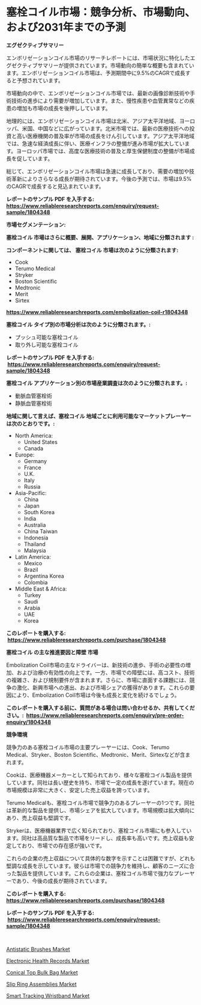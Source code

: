 <p><h1>塞栓コイル市場：競争分析、市場動向、および2031年までの予測</h1></p><p><strong>エグゼクティブサマリー</strong></p>
<p><p>エンボリゼーションコイル市場のリサーチレポートには、市場状況に特化したエグゼクティブサマリーが提供されています。市場動向の簡単な概要も含まれています。エンボリゼーションコイル市場は、予測期間中に9.5%のCAGRで成長すると予想されています。</p><p>市場動向の中で、エンボリゼーションコイル市場では、最新の画像診断技術や手術技術の進歩により需要が増加しています。また、慢性疾患や血管異常などの疾患の増加も市場の成長を後押ししています。</p><p>地理的には、エンボリゼーションコイル市場は北米、アジア太平洋地域、ヨーロッパ、米国、中国などに広がっています。北米市場では、最新の医療技術への投資と高い医療機関の普及率が市場の成長をけん引しています。アジア太平洋地域では、急速な経済成長に伴い、医療インフラの整備が進み市場が拡大しています。ヨーロッパ市場では、高度な医療技術の普及と厚生保健制度の整備が市場成長を促しています。</p><p>総じて、エンボリゼーションコイル市場は急速に成長しており、需要の増加や技術革新によりさらなる成長が期待されています。今後の予測では、市場は9.5%のCAGRで成長すると見込まれています。</p></p>
<p><strong>レポートのサンプル PDF を入手する: <a href="https://www.reliableresearchreports.com/enquiry/request-sample/1804348">https://www.reliableresearchreports.com/enquiry/request-sample/1804348</a></strong></p>
<p><strong>市場セグメンテーション:</strong></p>
<p><strong> 塞栓コイル 市場はさらに概要、展開、アプリケーション、地域に分類されます :</strong></p>
<p><strong>コンポーネントに関しては、 塞栓コイル 市場は次のように分類されます: &nbsp;</strong></p>
<p><ul><li>Cook</li><li>Terumo Medical</li><li>Stryker</li><li>Boston Scientific</li><li>Medtronic</li><li>Merit</li><li>Sirtex</li></ul></p>
<p><strong><a href="https://www.reliableresearchreports.com/embolization-coil-r1804348">https://www.reliableresearchreports.com/embolization-coil-r1804348</a></strong></p>
<p><strong> 塞栓コイル タイプ別の市場分析は次のように分類されます。:</strong></p>
<p><ul><li>プッシュ可能な塞栓コイル</li><li>取り外し可能な塞栓コイル</li></ul></p>
<p><strong>レポートのサンプル PDF を入手する: &nbsp;<a href="https://www.reliableresearchreports.com/enquiry/request-sample/1804348">https://www.reliableresearchreports.com/enquiry/request-sample/1804348</a></strong></p>
<p><strong> 塞栓コイル アプリケーション別の市場産業調査は次のように分類されます。:</strong></p>
<p><ul><li>動脈血管塞栓術</li><li>静脈血管塞栓術</li></ul></p>
<p><strong>地域に関して言えば、塞栓コイル 地域ごとに利用可能なマーケットプレーヤーは次のとおりです。:</strong></p>
<p><ul>
    <li>
        North America:
        <ul>
            <li>United States</li>
            <li>Canada</li>
        </ul>
    </li>
    <li>
        Europe:
        <ul>
            <li>Germany</li>
            <li>France</li>
            <li>U.K.</li>
            <li>Italy</li>
            <li>Russia</li>
        </ul>
    </li>
    <li>
        Asia-Pacific:
        <ul>
            <li>China</li>
            <li>Japan</li>
            <li>South Korea</li>
            <li>India</li>
            <li>Australia</li>
            <li>China Taiwan</li>
            <li>Indonesia</li>
            <li>Thailand</li>
            <li>Malaysia</li>
        </ul>
    </li>
    <li>
        Latin America:
        <ul>
            <li>Mexico</li>
            <li>Brazil</li>
            <li>Argentina Korea</li>
            <li>Colombia</li>
        </ul>
    </li>
    <li>
        Middle East & Africa:
        <ul>
            <li>Turkey</li>
            <li>Saudi</li>
            <li>Arabia</li>
            <li>UAE</li>
            <li>Korea</li>
        </ul>
    </li>
    </ul></p>
<p><strong>このレポートを購入する: &nbsp;<a href="https://www.reliableresearchreports.com/purchase/1804348">https://www.reliableresearchreports.com/purchase/1804348</a></strong></p>
<p><strong>塞栓コイル の主な推進要因と障壁 市場</strong></p>
<p><p>Embolization Coil市場の主なドライバーは、新技術の進歩、手術の必要性の増加、および治療の有効性の向上です。一方、市場での障壁には、高コスト、技術の複雑さ、および規制要件が含まれます。さらに、市場に直面する課題には、競争の激化、新興市場への進出、および市場シェアの獲得があります。これらの要因により、Embolization Coil市場は今後も成長と変化を続けるでしょう。</p></p>
<p><strong>このレポートを購入する前に、質問がある場合は問い合わせるか、共有してください。:&nbsp; <a href="https://www.reliableresearchreports.com/enquiry/pre-order-enquiry/1804348">https://www.reliableresearchreports.com/enquiry/pre-order-enquiry/1804348</a></strong></p>
<p><strong>競争環境</strong></p>
<p><p>競争力のある塞栓コイル市場の主要プレーヤーには、Cook、Terumo Medical、Stryker、Boston Scientific、Medtronic、Merit、Sirtexなどが含まれます。</p><p>Cookは、医療機器メーカーとして知られており、様々な塞栓コイル製品を提供しています。同社は長い歴史を持ち、市場で一定の成長を遂げています。現在の市場規模は非常に大きく、安定した売上収益を誇っています。</p><p>Terumo Medicalも、塞栓コイル市場で競争力のあるプレーヤーの1つです。同社は革新的な製品を提供し、市場シェアを拡大しています。市場規模は拡大傾向にあり、売上収益も堅調です。</p><p>Strykerは、医療機器業界で広く知られており、塞栓コイル市場にも参入しています。同社は高品質な製品で市場をリードし、成長率も高いです。売上収益も安定しており、市場での存在感が強いです。</p><p>これらの企業の売上収益について具体的な数字を示すことは困難ですが、どれも堅調な成長を示しています。彼らは市場での競争力を維持し、顧客のニーズに合った製品を提供しています。これらの企業は、塞栓コイル市場で強力なプレーヤーであり、今後の成長が期待されています。</p></p>
<p><strong>このレポートを購入する: &nbsp; <a href="https://www.reliableresearchreports.com/purchase/1804348">https://www.reliableresearchreports.com/purchase/1804348</a></strong></p>
<p><strong>レポートのサンプル PDF を入手する: &nbsp;<a href="https://www.reliableresearchreports.com/enquiry/request-sample/1804348">https://www.reliableresearchreports.com/enquiry/request-sample/1804348</a></strong><strong></strong></p>
<p>&nbsp;</p>
<p><p><a href="https://view.publitas.com/reportprime-1/antistatic-brushes-market-analysis-its-cagr-market-segmentation-and-global-industry-overview/">Antistatic Brushes Market</a></p><p><a href="https://cat-emmental-94b.notion.site/Electronic-Health-Records-Market-Outlook-Industry-Overview-and-Forecast-2024-to-2031-ce7cdd5617bc4c618319323ab49ea599">Electronic Health Records Market</a></p><p><a href="https://www.linkedin.com/pulse/conical-top-bulk-bag-market-provides-detailed-segmentation-jopce?trackingId=l%2BMoAx19ZUfv43krVf6Rag%3D%3D">Conical Top Bulk Bag Market</a></p><p><a href="https://view.publitas.com/reportprime-1/slip-ring-assemblies-market-focuses-on-market-share-size-and-projected-forecast-till-2031/">Slip Ring Assemblies Market</a></p><p><a href="https://silk-columnist-571.notion.site/Smart-Tracking-Wristband-Market-Furnishes-Information-on-Market-Share-Market-Trends-and-Market-Gro-e15e9910ec7b4d5bb5728c58098d343a">Smart Tracking Wristband Market</a></p></p>